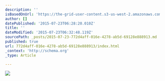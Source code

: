 ```yaml
---
description: ''
isBasedOnUrl: 'https://the-grid-user-content.s3-us-west-2.amazonaws.com/9b9a8ee7-eb42-4a6f-a97b-f314d377f43f.jpg'
author: []
datePublished: '2015-07-23T06:28:20.010Z'
title: ''
dateModified: '2015-07-23T06:32:48.119Z'
sourcePath: _posts/2015-07-23-772d4aff-016e-4278-ab5d-69128e888913.md
published: true
url: 772d4aff-016e-4278-ab5d-69128e888913/index.html
_context: 'http://schema.org'
_type: Article

---
```

![](https://the-grid-user-content.s3-us-west-2.amazonaws.com/9b9a8ee7-eb42-4a6f-a97b-f314d377f43f.jpg)